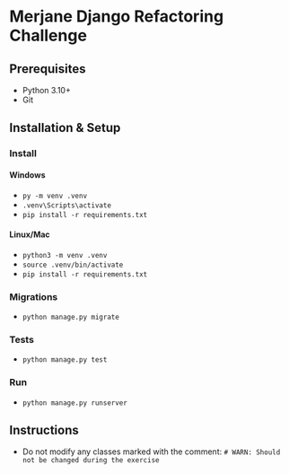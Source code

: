 # Merjane Django Refactoring Challenge

## Prerequisites
- Python 3.10+
- Git

## Installation & Setup

### Install

#### Windows

- `py -m venv .venv`
- `.venv\Scripts\activate`
- `pip install -r requirements.txt`

#### Linux/Mac

- `python3 -m venv .venv`
- `source .venv/bin/activate`
- `pip install -r requirements.txt`

### Migrations

- `python manage.py migrate`

### Tests

- `python manage.py test`

### Run

- `python manage.py runserver`

## Instructions

- Do not modify any classes marked with the comment: `# WARN: Should not be changed during the exercise`
